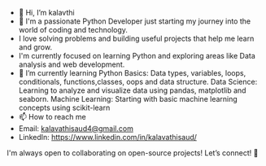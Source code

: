- 👋 Hi, I’m kalavthi
- 👀 I'm a passionate Python Developer just starting my journey into the world of coding and technology.
-  I love solving problems and building useful projects that help me learn and grow. 
-  I'm currently focused on learning Python and exploring areas like Data analysis and web development.
- 🌱 I’m currently learning Python Basics: Data types, variables, loops, conditionals, functions,classes, oops and data structure.
    Data Science: Learning to analyze and visualize data using pandas, matplotlib and seaborn.
    Machine Learning: Starting with basic machine learning concepts using scikit-learn
- 📫 How to reach me
- Email: kalavathisaud4@gmail.com
-  LinkedIn: https://www.linkedin.com/in/kalavathisaud/ 

I'm always open to collaborating on open-source projects! Let’s connect! 🤝


